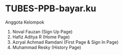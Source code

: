 # TUBES-PPB-bayar.ku
Anggota Kelompok

1. Noval Fauzan (Sign Up Page)
2. Hafiz Aditya R (Home Page)
3. Azryal Achmad Ramdani (First Page & Sign In Page)
4. Muhammad Resky (History Page)
